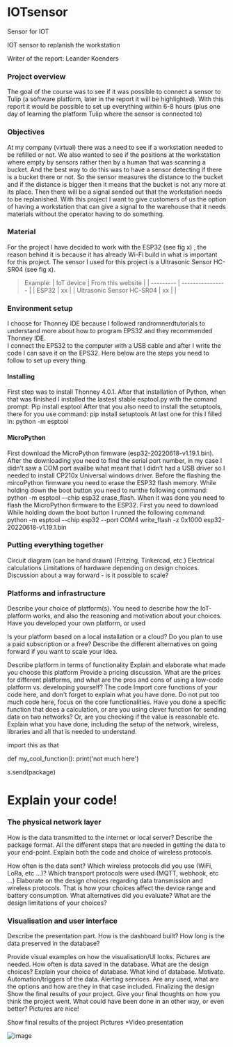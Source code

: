 # IOTsensor
Sensor for IOT

IOT sensor to replanish the workstation

Writer of the report: Leander Koenders


### Project overview
The goal of the course was to see if it was possible to connect a sensor to Tulip (a software platform, later in the report it will be highlighted). With this report it would be possible to set up everything within 6-8 hours (plus one day of learning the platform Tulip where the sensor is connected to)


### Objectives
At my company (virtual) there was a need to see if a workstation needed to be refilled or not. We also wanted to see if the positions at the workstation where empty by sensors rather then by a human that was scanning a bucket. And the best way to do this was to have a sensor detecting if there is a bucket there or not. So the sensor measures the distance to the bucket and if the distance is bigger then it means that the bucket is not any more at its place. Then there will be a signal sended out that the workstation needs to be replanished. 
With this project I want to give customers of us the option of having a workstation that can give a signal to the warehouse that it needs materials without the operator having to do something. 

### Material
For the project I have decided to work with the ESP32 (see fig x) , the reason behind it is because it has already Wi-Fi build in what is important for this project. The sensor I used for this project is a Ultrasonic Sensor HC-SR04 (see fig x).  

> Example:
>| IoT device | From this website         |
>| --------- | ---------------- |
>| ESP32     | xx          |
>| Ultrasonic Sensor HC-SR04   | xx |
>| 

### Environment setup
I choose for Thonney IDE because I followed randromnerdtutorials to understand more about how to program EPS32 and they recommended Thonney IDE.  
I connect the EPS32 to the computer with a USB cable and after I write the code I can save it on the EPS32.
Here below are the steps you need to follow to set up every thing.
#### Installing
First step was to install Thonney 4.0.1. After that installation of Python, when that was finished I installed the lastest stable esptool.py with the comand prompt: Pip install esptool 
After that you also need to install the setuptools, there for you use command: 
pip install setuptools
At last one for this I filled in:
python -m esptool
#### MicroPython 
First download the MicroPython firmware (esp32-20220618-v1.19.1.bin). After the downloading you need to find the serial port number, in my case I didn’t saw a COM port availbe what meant that I didn’t had a USB driver so I needed to install CP210x Universal windows driver. 
Before the flashing the mircoPython firmware you need to erase the ESP32 flash memory. While holding down the boot button you need to runthe following command: 
python -m esptool –-chip esp32 erase_flash.
When it was done you need to flash the MicroPython firmware to the ESP32. 
First you need to download 
While holding down the boot button I runned the following command:
python -m esptool --chip esp32 --port COM4 write_flash -z 0x1000 esp32-20220618-v1.19.1.bin




### Putting everything together
 Circuit diagram (can be hand drawn) (Fritzing, Tinkercad, etc.)
 Electrical calculations
 Limitations of hardware depending on design choices.
 Discussion about a way forward - is it possible to scale?
 
 
### Platforms and infrastructure
Describe your choice of platform(s). You need to describe how the IoT-platform works, and also the reasoning and motivation about your choices. Have you developed your own platform, or used

Is your platform based on a local installation or a cloud? Do you plan to use a paid subscription or a free? Describe the different alternatives on going forward if you want to scale your idea.

 Describe platform in terms of functionality
 Explain and elaborate what made you choose this platform
 Provide a pricing discussion. What are the prices for different platforms, and what are the pros and cons of using a low-code platform vs. developing yourself?
The code
Import core functions of your code here, and don't forget to explain what you have done. Do not put too much code here, focus on the core functionalities. Have you done a specific function that does a calculation, or are you using clever function for sending data on two networks? Or, are you checking if the value is reasonable etc. Explain what you have done, including the setup of the network, wireless, libraries and all that is needed to understand.

import this as that

def my_cool_function():
    print('not much here')

s.send(package)

# Explain your code!


### The physical network layer
How is the data transmitted to the internet or local server? Describe the package format. All the different steps that are needed in getting the data to your end-point. Explain both the code and choice of wireless protocols.

 How often is the data sent?
 Which wireless protocols did you use (WiFi, LoRa, etc ...)?
 Which transport protocols were used (MQTT, webhook, etc ...)
 Elaborate on the design choices regarding data transmission and wireless protocols. That is how your choices affect the device range and battery consumption.
 What alternatives did you evaluate?
 What are the design limitations of your choices?


### Visualisation and user interface
Describe the presentation part. How is the dashboard built? How long is the data preserved in the database?

 Provide visual examples on how the visualisation/UI looks. Pictures are needed.
 How often is data saved in the database. What are the design choices?
 Explain your choice of database. What kind of database. Motivate.
 Automation/triggers of the data.
 Alerting services. Are any used, what are the options and how are they in that case included.
Finalizing the design
Show the final results of your project. Give your final thoughts on how you think the project went. What could have been done in an other way, or even better? Pictures are nice!

 Show final results of the project
 Pictures
 *Video presentation

![image](https://user-images.githubusercontent.com/118463424/202917934-cea43ac0-efc6-45a3-82ef-af2057531f77.png)
